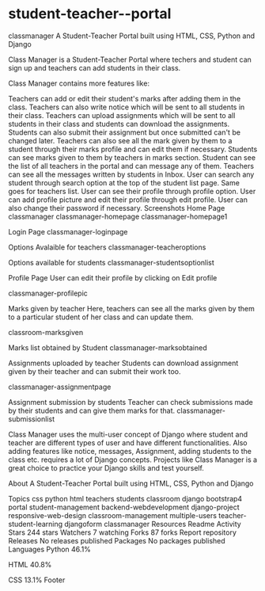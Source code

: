 # student-teacher--portal
classmanager
A Student-Teacher Portal built using HTML, CSS, Python and Django

Class Manager is a Student-Teacher Portal where techers and student can sign up and teachers can add students in their class.

Class Manager contains more features like:

Teachers can add or edit their student's marks after adding them in the class.
Teachers can also write notice which will be sent to all students in their class.
Teachers can upload assignments which will be sent to all students in their class and students can download the assignments.
Students can also submit their assignment but once submitted can't be changed later.
Teachers can also see all the mark given by them to a student through their marks profile and can edit them if necessary.
Students can see marks given to them by teachers in marks section.
Student can see the list of all teachers in the portal and can message any of them.
Teachers can see all the messages written by students in Inbox.
User can search any student through search option at the top of the student list page. Same goes for teachers list.
User can see their profile through profile option.
User can add profile picture and edit their profile through edit profile.
User can also change their password if necessary.
Screenshots
Home Page
classmanager classmanager-homepage classmanager-homepage1

Login Page
classmanager-loginpage

Options Avalaible for teachers
classmanager-teacheroptions

Options available for students
classmanager-studentsoptionlist

Profile Page
User can edit their profile by clicking on Edit profile

classmanager-profilepic

Marks given by teacher
Here, teachers can see all the marks given by them to a particular student of her class and can update them.

classroom-marksgiven

Marks list obtained by Student
classmanager-marksobtained

Assignments uploaded by teacher
Students can download assignment given by their teacher and can submit their work too.

classmanager-assignmentpage

Assignment submission by students
Teacher can check submissions made by their students and can give them marks for that. classmanager-submissionlist

Class Manager uses the multi-user concept of Django where student and teacher are different types of user and have different functionalities. Also adding features like notice, messages, Assignment, adding students to the class etc. requires a lot of Django concepts. Projects like Class Manager is a great choice to practice your Django skills and test yourself.

About
A Student-Teacher Portal built using HTML, CSS, Python and Django

Topics
css python html teachers students classroom django bootstrap4 portal student-management backend-webdevelopment django-project responsive-web-design classroom-management multiple-users teacher-student-learning djangoform classmanager
Resources
 Readme
 Activity
Stars
 244 stars
Watchers
 7 watching
Forks
 87 forks
Report repository
Releases
No releases published
Packages
No packages published
Languages
Python
46.1%
 
HTML
40.8%
 
CSS
13.1%
Footer
